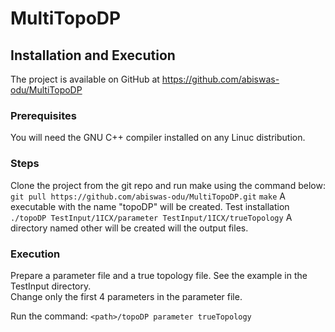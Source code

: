 # MultiTopoDP

## Installation and Execution 

The project is available on GitHub at https://github.com/abiswas-odu/MultiTopoDP

### Prerequisites 

You will need the GNU C++ compiler installed on any Linuc distribution.
 
### Steps

Clone the project from the git repo and run make using the command below:
``` git pull https://github.com/abiswas-odu/MultiTopoDP.git```
```make```
A executable with the name "topoDP" will be created.
Test installation 
```./topoDP TestInput/1ICX/parameter TestInput/1ICX/trueTopology```
A directory named other will be created will the output files.

### Execution

Prepare a parameter file and a true topology file. See the example in the TestInput directory.  
Change only the first 4 parameters in the parameter file. 

Run the command:
```<path>/topoDP parameter trueTopology```
